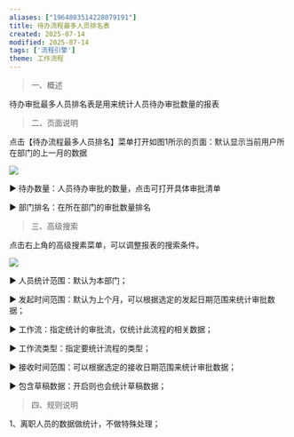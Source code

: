 ```yaml
---
aliases: ["1964803514228079191"]
title: 待办流程最多人员排名表
created: 2025-07-14
modified: 2025-07-14
tags: ['流程引擎']
theme: 工作流程
---
```


> 一、概述

待办审批最多人员排名表是用来统计人员待办审批数量的报表

> 二、页面说明

点击【待办流程最多人员排名】菜单打开如图1所示的页面：默认显示当前用户所在部门的上一月的数据

![](https://myhelpdoc.oss-cn-heyuan.aliyuncs.com/mdimages/25f4725fe866afb8c39511f4f2107993.jpg)

▶ 待办数量：人员待办审批的数量，点击可打开具体审批清单

▶ 部门排名：在所在部门的审批数量排名

> 三、高级搜索

点击右上角的高级搜素菜单，可以调整报表的搜索条件。

![](https://myhelpdoc.oss-cn-heyuan.aliyuncs.com/mdimages/f4a0b0c58e8e0789a478143c7c2ae0e0.jpg)

▶ 人员统计范围：默认为本部门；

▶ 发起时间范围：默认为上个月，可以根据选定的发起日期范围来统计审批数据；

▶ 工作流：指定统计的审批流，仅统计此流程的相关数据；

▶ 工作流类型：指定要统计流程的类型；

▶ 接收时间范围：可以根据选定的接收日期范围来统计审批数据；

▶ 包含草稿数据：开启则也会统计草稿数据；

> 四、规则说明

1、离职人员的数据做统计，不做特殊处理；

